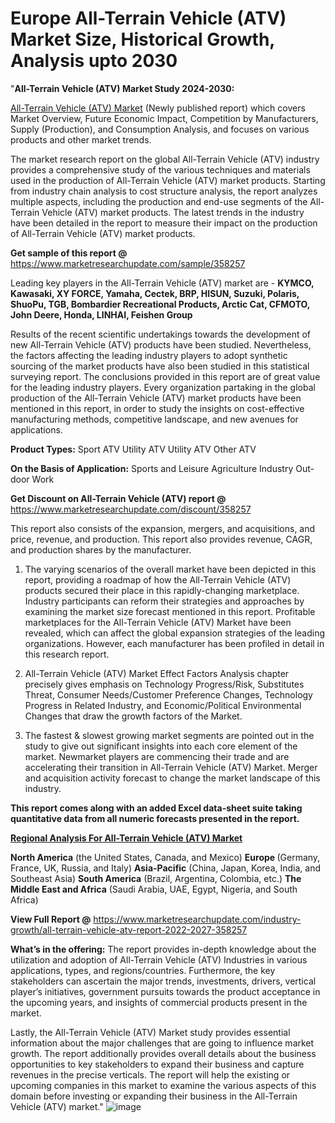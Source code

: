 # Europe All-Terrain Vehicle (ATV) Market Size, Historical Growth, Analysis upto 2030
"<strong>All-Terrain Vehicle (ATV) Market Study 2024-2030:</strong>

<a href=https://www.marketresearchupdate.com/sample/358257>All-Terrain Vehicle (ATV) Market</a> (Newly published report) which covers Market Overview, Future Economic Impact, Competition by Manufacturers, Supply (Production), and Consumption Analysis, and focuses on various products and other market trends.

The market research report on the global All-Terrain Vehicle (ATV) industry provides a comprehensive study of the various techniques and materials used in the production of All-Terrain Vehicle (ATV) market products. Starting from industry chain analysis to cost structure analysis, the report analyzes multiple aspects, including the production and end-use segments of the All-Terrain Vehicle (ATV) market products. The latest trends in the industry have been detailed in the report to measure their impact on the production of All-Terrain Vehicle (ATV) market products.

<strong>Get sample of this report @</strong> <a href=https://www.marketresearchupdate.com/sample/358257>https://www.marketresearchupdate.com/sample/358257</a>

Leading key players in the All-Terrain Vehicle (ATV) market are -
<strong>KYMCO, Kawasaki, XY FORCE, Yamaha, Cectek, BRP, HISUN, Suzuki, Polaris, ShuoPu, TGB, Bombardier Recreational Products, Arctic Cat, CFMOTO, John Deere, Honda, LINHAI, Feishen Group</strong>

Results of the recent scientific undertakings towards the development of new All-Terrain Vehicle (ATV) products have been studied. Nevertheless, the factors affecting the leading industry players to adopt synthetic sourcing of the market products have also been studied in this statistical surveying report. The conclusions provided in this report are of great value for the leading industry players. Every organization partaking in the global production of the All-Terrain Vehicle (ATV) market products have been mentioned in this report, in order to study the insights on cost-effective manufacturing methods, competitive landscape, and new avenues for applications.

<strong>Product Types:</strong>
Sport ATV
Utility ATV
Utility ATV
Other ATV

<strong>On the Basis of Application:</strong>
Sports and Leisure
Agriculture Industry
Out-door Work

<strong>Get Discount on All-Terrain Vehicle (ATV) report @</strong> <a href=https://www.marketresearchupdate.com/discount/358257>https://www.marketresearchupdate.com/discount/358257</a>

This report also consists of the expansion, mergers, and acquisitions, and price, revenue, and production. This report also provides revenue, CAGR, and production shares by the manufacturer.

1) The varying scenarios of the overall market have been depicted in this report, providing a roadmap of how the All-Terrain Vehicle (ATV) products secured their place in this rapidly-changing marketplace. Industry participants can reform their strategies and approaches by examining the market size forecast mentioned in this report. Profitable marketplaces for the All-Terrain Vehicle (ATV) Market have been revealed, which can affect the global expansion strategies of the leading organizations. However, each manufacturer has been profiled in detail in this research report.

2) All-Terrain Vehicle (ATV) Market Effect Factors Analysis chapter precisely gives emphasis on Technology Progress/Risk, Substitutes Threat, Consumer Needs/Customer Preference Changes, Technology Progress in Related Industry, and Economic/Political Environmental Changes that draw the growth factors of the Market.

3) The fastest &amp; slowest growing market segments are pointed out in the study to give out significant insights into each core element of the market. Newmarket players are commencing their trade and are accelerating their transition in All-Terrain Vehicle (ATV) Market. Merger and acquisition activity forecast to change the market landscape of this industry.

<strong>This report comes along with an added Excel data-sheet suite taking quantitative data from all numeric forecasts presented in the report.</strong>

<strong><u><b>Regional Analysis For All-Terrain Vehicle (ATV) Market</b></u></strong>

<strong><b>North America</b></strong> (the United States, Canada, and Mexico)
<strong><b>Europe </b></strong>(Germany, France, UK, Russia, and Italy)
<strong><b>Asia-Pacific</b></strong> (China, Japan, Korea, India, and Southeast Asia)
<strong><b>South America</b></strong> (Brazil, Argentina, Colombia, etc.)
<strong><b>The Middle East and Africa</b></strong> (Saudi Arabia, UAE, Egypt, Nigeria, and South Africa)

<strong>View Full Report @</strong> <a href=https://www.marketresearchupdate.com/industry-growth/all-terrain-vehicle-atv-report-2022-2027-358257>https://www.marketresearchupdate.com/industry-growth/all-terrain-vehicle-atv-report-2022-2027-358257</a>

<strong>What’s in the offering:</strong> The report provides in-depth knowledge about the utilization and adoption of All-Terrain Vehicle (ATV) Industries in various applications, types, and regions/countries. Furthermore, the key stakeholders can ascertain the major trends, investments, drivers, vertical player’s initiatives, government pursuits towards the product acceptance in the upcoming years, and insights of commercial products present in the market.

Lastly, the All-Terrain Vehicle (ATV) Market study provides essential information about the major challenges that are going to influence market growth. The report additionally provides overall details about the business opportunities to key stakeholders to expand their business and capture revenues in the precise verticals. The report will help the existing or upcoming companies in this market to examine the various aspects of this domain before investing or expanding their business in the All-Terrain Vehicle (ATV) market."
![image](https://github.com/johnrobertjr/Market-Research-Update/assets/154120476/bb0954e1-2ad3-4bcc-a148-2c90fbb1f70e)

